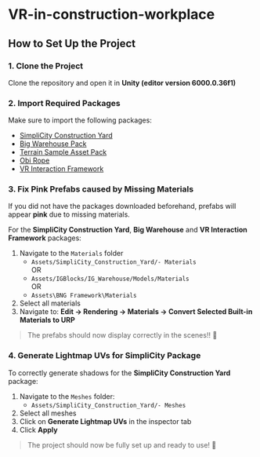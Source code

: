 # VR-in-construction-workplace

## How to Set Up the Project

### 1. Clone the Project
Clone the repository and open it in **Unity (editor version 6000.0.36f1)**

### 2. Import Required Packages
Make sure to import the following packages:
- [SimpliCity Construction Yard](https://assetstore.unity.com/packages/3d/environments/industrial/simplicity-construction-yard-72569)
- [Big Warehouse Pack](https://assetstore.unity.com/packages/3d/environments/industrial/big-warehouse-pack-96082)
- [Terrain Sample Asset Pack](https://assetstore.unity.com/packages/3d/environments/landscapes/terrain-sample-asset-pack-145808)
- [Obi Rope](https://assetstore.unity.com/packages/tools/physics/obi-rope-55579)
- [VR Interaction Framework](https://assetstore.unity.com/packages/templates/systems/vr-interaction-framework-161066)

### 3. Fix Pink Prefabs caused by Missing Materials
If you did not have the packages downloaded beforehand, prefabs will appear **pink** due to missing materials.

For the **SimpliCity Construction Yard**, **Big Warehouse** and **VR Interaction Framework** packages:
1. Navigate to the `Materials` folder
    - `Assets/SimpliCity_Construction_Yard/- Materials`    
OR
    - `Assets/IGBlocks/IG_Warehouse/Models/Materials`   
OR
    - `Assets\BNG Framework\Materials`
2. Select all materials
3. Navigate to: **Edit → Rendering → Materials → Convert Selected Built-in Materials to URP**
    

> The prefabs should now display correctly in the scenes!! 🤯

### 4. Generate Lightmap UVs for SimpliCity Package
To correctly generate shadows for the **SimpliCity Construction Yard** package:
1. Navigate to the `Meshes` folder: 
    - `Assets/SimpliCity_Construction_Yard/- Meshes`
2. Select all meshes
3. Click on **Generate Lightmap UVs** in the inspector tab
4. Click **Apply**

> The project should now be fully set up and ready to use! 🚀
